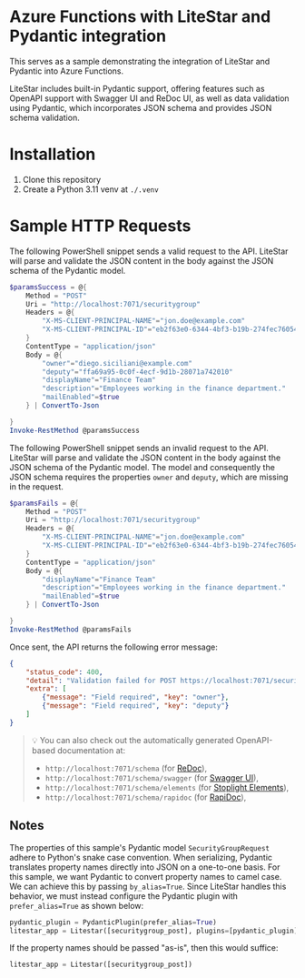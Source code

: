 # Azure Functions with LiteStar and Pydantic integration

This serves as a sample demonstrating the integration of LiteStar and Pydantic into Azure Functions.

LiteStar includes built-in Pydantic support, offering features such as OpenAPI support with Swagger UI and ReDoc UI, as well as data validation using Pydantic, which incorporates JSON schema and provides JSON schema validation.

# Installation

1. Clone this repository
2. Create a Python 3.11 venv at `./.venv`

# Sample HTTP Requests

The following PowerShell snippet sends a valid request to the API. LiteStar will parse and validate the JSON content in the body against the JSON schema of the Pydantic model.

```PowerShell
$paramsSuccess = @{
    Method = "POST"
    Uri = "http://localhost:7071/securitygroup"
    Headers = @{
        "X-MS-CLIENT-PRINCIPAL-NAME"="jon.doe@example.com"
        "X-MS-CLIENT-PRINCIPAL-ID"="eb2f63e0-6344-4bf3-b19b-274fec760547"
    }
    ContentType = "application/json"
    Body = @{
        "owner"="diego.siciliani@example.com"
        "deputy"="ffa69a95-0c0f-4ecf-9d1b-28071a742010"
        "displayName"="Finance Team"
        "description"="Employees working in the finance department."
        "mailEnabled"=$true
    } | ConvertTo-Json

}
Invoke-RestMethod @paramsSuccess
```

The following PowerShell snippet sends an invalid request to the API. LiteStar will parse and validate the JSON content in the body against the JSON schema of the Pydantic model. The model and consequently the JSON schema requires the properties `owner` and `deputy`, which are missing in the request.

```PowerShell
$paramsFails = @{
    Method = "POST"
    Uri = "http://localhost:7071/securitygroup"
    Headers = @{
        "X-MS-CLIENT-PRINCIPAL-NAME"="jon.doe@example.com"
        "X-MS-CLIENT-PRINCIPAL-ID"="eb2f63e0-6344-4bf3-b19b-274fec760547"
    }
    ContentType = "application/json"
    Body = @{
        "displayName"="Finance Team"
        "description"="Employees working in the finance department."
        "mailEnabled"=$true
    } | ConvertTo-Json

}
Invoke-RestMethod @paramsFails
```

Once sent, the API returns the following error message:

```json
{
    "status_code": 400,
    "detail": "Validation failed for POST https://localhost:7071/securitygroup",
    "extra": [
        {"message": "Field required", "key": "owner"},
        {"message": "Field required", "key": "deputy"}
    ]
}
```

> :bulb: You can also check out the automatically generated OpenAPI-based documentation at:
> * `http://localhost:7071/schema` (for [ReDoc](https://redocly.com/redoc)),
> * `http://localhost:7071/schema/swagger` (for [Swagger UI](https://swagger.io/)),
> * `http://localhost:7071/schema/elements` (for [Stoplight Elements](https://stoplight.io/open-source/elements/)),
> * `http://localhost:7071/schema/rapidoc` (for [RapiDoc](https://rapidocweb.com/)),

## Notes

The properties of this sample's Pydantic model `SecurityGroupRequest` adhere to Python's snake case convention. When serializing, Pydantic translates property names directly into JSON on a one-to-one basis. For this sample, we want Pydantic to convert property names to camel case. We can achieve this by passing `by_alias=True`. Since LiteStar handles this behavior, we must instead configure the Pydantic plugin with `prefer_alias=True` as shown below:

```python
pydantic_plugin = PydanticPlugin(prefer_alias=True)
litestar_app = Litestar([securitygroup_post], plugins=[pydantic_plugin])
```

If the property names should be passed "as-is", then this would suffice:

```python
litestar_app = Litestar([securitygroup_post])
```
